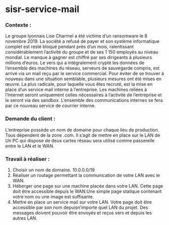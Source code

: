 # sisr-service-mail


### Contexte :

Le groupe lyonnais Lise Charmel a été victime d’un ransomware le 8 novembre 2019. La société a refusé de
payer et son système informatique complet est resté bloqué pendant près d’un mois, ralentissant
considérablement l’activité du groupe et de ses 1 150 employés au niveau mondial.
Le manque à gagner est chiffré par ses dirigeants à plusieurs millions d’euros.
Le vers qui a intégralement crypté les données de l’ensemble des machines du réseau, serveurs de
sauvegarde compris, est arrivé via un mail reçu par le service commercial.
Pour éviter de se trouver à nouveau dans une situation semblable, plusieurs mesures ont été mises en
œuvre. La plus radicale, pour laquelle vous êtes recruté, est la mise en place d’un service mail interne à
l’entreprise. Les machines reliées à l’Internet seront uniquement celles nécessaires à l’activité de l’entreprise
et le seront via des sandbox. L’ensemble des communications internes se fera par ce nouveau service de
courrier interne.


### Demande du client :
L’entreprise possède un nom de domaine pour chaque lieu de production. Tous dépendent de la zone .com.
Il s’agit de mettre en place sur le LAN de
Un PC qui dispose de deux cartes réseau sera utilisé comme passerelle entre le LAN et le WAN.



### Travail à réaliser :
1. Choisir un nom de domaine. 10.0.0.0/19
2. Réaliser un routage permettant la communication de votre LAN avec le WAN.
3. Héberger une page sur une machine placée dans votre LAN. Cette page doit être accessible depuis le WAN.Une simple page statique contenant votre nom ou une image est suffisante.
4. Mettre en place un service mail sur votre LAN. Votre page doit être accessible par son nom depuisn’importe quel LAN du projet. Des messages doivent pouvoir être envoyés et reçus vers et depuis les autres LAN.
